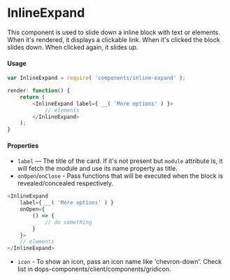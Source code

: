 InlineExpand
=========

This component is used to slide down a inline block with text or elements. When it's rendered, it displays a clickable link. When it's clicked the block slides down. When clicked again, it slides up.

#### Usage

```js
var InlineExpand = require( 'components/inline-expand' );

render: function() {
	return (
		<InlineExpand label={ __( 'More options' ) }>
			// elements
		</InlineExpand>
	);
}
```

#### Properties

* `label` — The title of the card. If it's not present but `module` attribute is, it will fetch the module and use its name property as title.
* `onOpen`/`onClose` - Pass functions that will be executed when the block is revealed/concealed respectively.
```js
<InlineExpand
	label={ __( 'More options' ) }
	onOpen={
		() => {
			// do something
		}
	}>
	// elements
</InlineExpand>
```
* `icon` - To show an icon, pass an icon name like 'chevron-down'. Check list in dops-components/client/components/gridicon.
